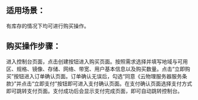 ## 适用场景：
有库存的情况下均可进行购买操作。

## 购买操作步骤：
进入控制台页面，点击创建按钮进入购买页面。按照需求选择并填写地域与可用区、规格、镜像、存储、网络、带宽、用户基本信息以及购买数量。点击“立即购买”按钮进入订单确认页面。订单确认无误后，勾选“同意《云物理服务器服务条款》”并点击“立即支付”按钮即可进入支付确认页面。在支付确认页面选择支付方式即可跳转支付页面。支付成功后会显示支付完成页面，即可自动跳转控制台。

